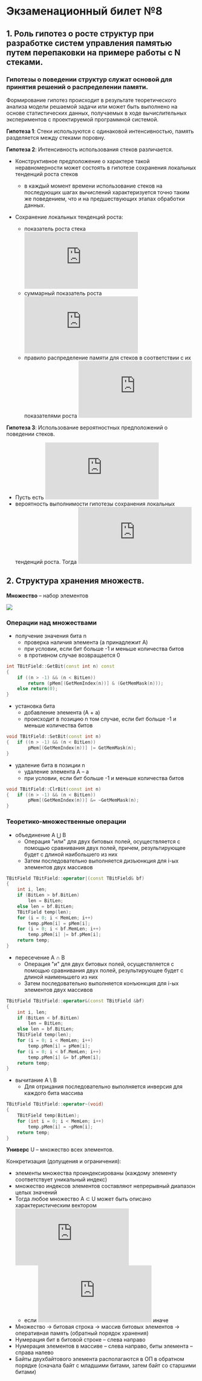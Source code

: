 # Экзаменационный билет №8

## 1. Роль гипотез о росте структур при разработке систем управления памятью путем перепаковки на примере работы с N стеками.

### Гипотезы о поведении структур служат основой для принятия решений о распределении памяти.

Формирование гипотез происходит в результате теоретического анализа модели решаемой задачи или может быть выполнено на основе статистических данных, получаемых в ходе вычислительных экспериментов с проектируемой программной системой.

**Гипотеза 1**: Стеки используются с одинаковой интенсивностью, память разделяется между стеками поровну.

**Гипотеза 2**: Интенсивность использования стеков различается.

- Конструктивное предположение о характере такой неравномерности может состоять в гипотезе сохранения локальных тенденций роста стеков
  - в каждый момент времени использование стеков на последующих шагах вычислений характеризуется точно таким же поведением, что и на предшествующих этапах обработки данных.
- Сохранение локальных тенденций роста:

  - показатель роста стека ![](https://latex.codecogs.com/svg.latex?%5Clarge%20%5Cdelta%20%3D%20max%280%2C%20DataCount%5E%60_i%20-%20DataCount_i%29)
  - суммарный показатель роста ![](https://latex.codecogs.com/svg.latex?%5Clarge%20%5CDelta%20%3D%20%5Csum%5Cdelta_i%2C%200%20%3C%20i%20%3C%20N)
  - правило распределение памяти для стеков в соответствии с их показателями роста ![](https://latex.codecogs.com/svg.latex?%5Clarge%20Li%27_k%20%3D%20Li%27_%7Bk-1%7D%20&plus;%20%28Hi_%7Bk-1%7D%20-%20Li_%7Bk-1%7D%20&plus;%201%29%20&plus;%20F%20*%20%28%5Cdelta_i%20/%20%5CDelta%29%2C%201%20%3C%20k%20%3C%20N)

**Гипотеза 3**: Использование вероятностных предположений о поведении стеков.

- Пусть есть ![](https://latex.codecogs.com/svg.latex?%5Clarge%20%5Ctheta%2C%200%20%3C%20%5Ctheta%20%3C%201)
- вероятность выполнимости гипотезы сохранения локальных тенденций роста. Тогда ![](https://latex.codecogs.com/svg.latex?%5Clarge%20Li%27_k%20%3D%20Li%27_%7Bk-1%7D%20&plus;%20%28Hi_%7Bk-1%7D%20-%20Li_%7Bk-1%7D%20&plus;%201%29%20&plus;%20%281-%5Ctheta%29%20*%20%28F%20/%20N%29%20&plus;%20%5Ctheta%20*%20F%20*%20%28%5Cdelta_i%20/%20%5CDelta%29%2C%201%20%3C%20k%20%3C%20N.)

## 2. Структура хранения множеств.

**Множество** – набор элементов

![](../pictures/ticket05-1.png)

### Операции над множествами

- получение значения бита n
  - проверка наличия элемента (a принадлежит A)
  - при условии, если бит больше -1 и меньше количества битов
  - в противном случае возвращается 0

```C++
int TBitField::GetBit(const int n) const
{
	if ((n > -1) && (n < BitLen))
		return (pMem[(GetMemIndex(n))] & (GetMemMask(n)));
	else return(0);
}
```

- установка бита
  - добавление элемента (A + a)
  - происходит в позицию n том случае, если бит больше -1 и меньше количества битов

```C++
void TBitField::SetBit(const int n)
{	if ((n > -1) && (n < BitLen))
		pMem[(GetMemIndex(n))] |= GetMemMask(n);
}
```

- удаление бита в позиции n
  - удаление элемента A – a
  - при условии, если бит больше -1 и меньше количества битов

```C++
void TBitField::ClrBit(const int n)
{	if ((n > -1) && (n < BitLen))
		pMem[(GetMemIndex(n))] &= ~GetMemMask(n);
}
```

### Теоретико-множественные операции

- объединение A ⋃ B
  - Операция "или" для двух битовых полей, осуществляется с помощью сравнивания двух полей, причем, результирующее будет с длиной наибольшего из них
  - Затем последовательно выполняется дизъюнкция для i-ых элементов двух массивов

```C++
TBitField TBitField::operator|(const TBitField& bf)
{
	int i, len;
	if (BitLen > bf.BitLen)
		len = BitLen;
	else len = bf.BitLen;
	TBitField temp(len);
	for (i = 0; i < MemLen; i++)
		temp.pMem[i] = pMem[i];
	for (i = 0; i < bf.MemLen; i++)
		temp.pMem[i] |= bf.pMem[i];
	return temp;
}
```

- пересечение A ∩ B
  - Операция "и" для двух битовых полей, осуществляется с помощью сравнивания двух полей, результирующее будет с длиной наименьшего из них
  - Затем последовательно выполняется конъюнкция для i-ых элементов двух массивов

```C++
TBitField TBitField::operator&(const TBitField &bf)
{
	int i, len;
	if (BitLen < bf.BitLen)
		len = BitLen;
	else len = bf.BitLen;
	TBitField temp(len);
	for (i = 0; i < MemLen; i++)
		temp.pMem[i] = pMem[i];
	for (i = 0; i < bf.MemLen; i++)
		temp.pMem[i] &= bf.pMem[i];
	return temp;
}
```

- вычитание A \ B
  - Для отрицания последовательно выполняется инверсия для каждого бита массива

```C++
TBitField TBitField::operator~(void)
{
    TBitField temp(BitLen);
    for (int i = 0; i < MemLen; i++)
    	temp.pMem[i] = ~pMem[i];
    return temp;
}
```

**Универс** U – множество всех элементов.

Конкретизация (допущения и ограничения):

- элементы множества проиндексированы (каждому элементу соответствует уникальный индекс)
- множество индексов элементов составляют непрерывный диапазон целых значений
- Тогда любое множество A ⊂ U может быть описано характеристическим вектором <!-- $a=(a_1 a_2 \dots a_n). a_i = 1$ -->![](https://latex.codecogs.com/svg.latex?%5Clarge%20a%3D%28a_1%20a_2%20%5Cdots%20a_n%29.%20a_i%20%3D%201)
  - если ![](https://latex.codecogs.com/svg.latex?%5Clarge%20a_i%20%5Cin%20A%2C%20a_i%20%3D%200)<!-- $a_i \in A$, $a_i$ = 0 --> иначе
- Множество → битовая строка → массив битовых элементов → оперативная память (обратный порядок хранения)
- Нумерация бит в битовой строке – слева направо
- Нумерация элементов в массиве – слева направо, биты элемента – справа налево
- Байты двухбайтового элемента располагаются в ОП в обратном порядке (сначала байт с младшими битами, затем байт со старшими битами)
